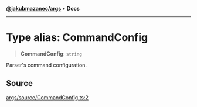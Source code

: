 [**@jakubmazanec/args**](../README.md) • **Docs**

---

# Type alias: CommandConfig

> **CommandConfig**: `string`

Parser's command configuration.

## Source

[args/source/CommandConfig.ts:2](https://github.com/jakubmazanec/js-tools/blob/9580d5f68de35b95719fd49b679b2d5576d49582/packages/args/source/CommandConfig.ts#L2)
